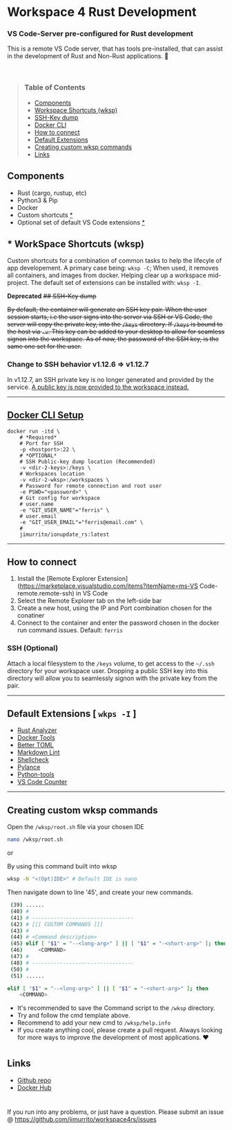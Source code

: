 # Workspace 4 Rust Development

### VS Code-Server pre-configured for Rust development

This is a remote VS Code server, that has tools pre-installed, that can assist in the development of Rust and Non-Rust applications. 🦀

<br>

> ### Table of Contents
>
> - [Components](https://github.com/jimurrito/workspace4rs#components)
> - [Workspace Shortcuts (wksp)](https://github.com/jimurrito/workspace4rs#-workspace-shortcuts-wksp)
> - [SSH-Key dump](https://github.com/jimurrito/workspace4rs#ssh-key-dump)
> - [Docker CLI](https://github.com/jimurrito/workspace4rs#docker-cli-setup)
> - [How to connect](https://github.com/jimurrito/workspace4rs#how-to-connect)
> - [Default Extensions](https://github.com/jimurrito/workspace4rs#default-extensions--wkps--i-)
> - [Creating custom wksp commands](https://github.com/jimurrito/workspace4rs#creating-custom-wksp-commands)
> - [Links](https://github.com/jimurrito/workspace4rs#links)

## Components

- Rust (cargo, rustup, etc)
- Python3 & Pip
- Docker
- Custom shortcuts [*](<https://github.com/jimurrito/workspace4rs#-workspace-shortcuts-wksp>)
- Optional set of default VS Code extensions [*](<https://github.com/jimurrito/workspace4rs#-workspace-shortcuts-wksp>)

## * WorkSpace Shortcuts (wksp)

Custom shortcuts for a combination of common tasks to help the lifecyle of app developement.
A primary case being: `wksp -C`; When used, it removes all containers, and images from docker. Helping clear up a workspace mid-project.
The default set of extensions can be installed with: `wksp -I`.

**Deprecated** ~~## SSH-Key dump~~

~~By default, the container will generate an SSH key pair. When the user session starts, i.e the user signs into the server via SSH or VS Code, the server will copy the private key, into the `/keys` directory. If `/keys` is bound to the host via `-v`. This key can be added to your desktop to allow for seamless signon into the workspace. As of now, the password of the SSH key, is the same one set for the user.~~

### Change to SSH behavior v1.12.6 => v1.12.7

In v1.12.7, an SSH private key is no longer generated and provided by the service. [A public key is now provided to the workspace instead.]()

---

## [Docker CLI Setup](https://hub.docker.com/repository/docker/jimurrito/workspace4rs)

```docker
docker run -itd \
    # *Required*
    # Port for SSH
    -p <hostport>:22 \
    # *OPTIONAL*
    # SSH Public-key dump location (Recommended)
    -v <dir-2-keys>:/keys \
    # Workspaces location
    -v <dir-2-wksp>:/workspaces \
    # Password for remote connection and root user
    -e PSWD="<password>" \
    # Git config for workspace
    # user.name
    -e "GIT_USER_NAME"="ferris" \
    # user.email
    -e "GIT_USER_EMAIL"="ferris@email.com" \
    #
    jimurrito/ionupdate_rs:latest

```

---

## How to connect

1. Install the [Remote Explorer Extension](<https://marketplace.visualstudio.com/items?itemName=ms-VS> Code-remote.remote-ssh) in VS Code
2. Select the Remote Explorer tab on the left-side bar
3. Create a new host, using the IP and Port combination chosen for the conatiner
4. Connect to the container and enter the password chosen in the docker run command issues. Default: `ferris`

### SSH (Optional)

   Attach a local filesystem to the `/keys` volume, to get access to the `~/.ssh` directory for your workspace user. Dropping a public SSH key into this directory will allow you to seamlessly signon with the private key from the pair.

---

## Default Extensions [ `wkps -I` ]

- [Rust Analyzer](<https://marketplace.visualstudio.com/items?itemName=rust-lang.rust-analyzer>)
- [Docker Tools](<https://marketplace.visualstudio.com/items?itemName=ms-azuretools.VSCode-docker>)
- [Better TOML](https://marketplace.visualstudio.com/items?itemName=bungcip.better-toml>)
- [Markdown Lint](<https://marketplace.visualstudio.com/items?itemName=DavidAnson.VSCode-markdownlint>)
- [Shellcheck](<https://marketplace.visualstudio.com/items?itemName=timonwong.shellcheck>)
- [Pylance](<https://marketplace.visualstudio.com/items?itemName=ms-python.VSCode-pylance>)
- [Python-tools](<https://marketplace.visualstudio.com/items?itemName=ms-python.python>)
- [VS Code Counter](<https://marketplace.visualstudio.com/items?itemName=uctakeoff.VSCode-counter>)

---

## Creating custom wksp commands

   Open the `/wksp/root.sh` file via your chosen IDE

   ```sh
   nano /wksp/root.sh
   ```

   or

   By using this command built into wksp

   ```sh
   wksp -N "<(Opt)IDE>" # Default IDE is nano
   ```

   Then navigate down to line '45', and create your new commands.

   ```sh
    (39) ......
    (40) #
    (41) # ---------------------------------
    (42) # [[[ CUSTOM COMMANDS ]]]
    (43) #
    (44) # <Command description>
    (45) elif [ "$1" = "--<long-arg>" ] || [ "$1" = "-<short-arg>" ]; then
    (46)     <COMMAND>
    (47) #
    (48) # ---------------------------------
    (50) #
    (51) ......
   ```

   ```sh
   elif [ "$1" = "--<long-arg>" ] || [ "$1" = "-<short-arg>" ]; then
       <COMMAND>
   ```

- It's recommended to save the Command script to the `/wksp` directory.
- Try and follow the cmd template above.
- Recommend to add your new cmd to `/wksp/help.info`
- If you create anything cool, please create a pull request. Always looking for more ways to improve the development of most applications. ❤️

#

## Links

- [Github repo](https://github.com/jimurrito/workspace4rs)
- [Docker Hub](https://hub.docker.com/repository/docker/jimurrito/workspace4rs)

#

If you run into any problems, or just have a question. Please submit an issue @ <https://github.com/jimurrito/workspace4rs/issues>
